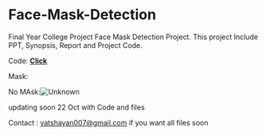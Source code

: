 # Face-Mask-Detection
Final Year College Project Face Mask Detection Project. This project Include PPT, Synopsis, Report and Project Code. 


Code: **[Click](https://github.com/Vatshayan/Face-Mask-Detection-Project/blob/main/Face_Mask_detection_in_Code_.ipynb)**

Mask: 

No MAsk:![Unknown](https://user-images.githubusercontent.com/28294942/138250139-09e8cf31-f549-46b5-98e3-b53557dd3c7f.jpg)



updating soon 22 Oct with Code and files

Contact : vatshayan007@gmail.com if you want all files soon
